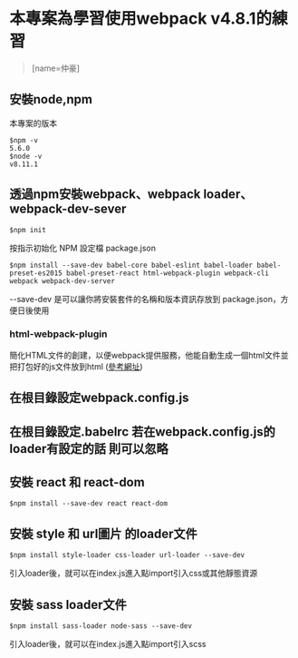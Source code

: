 # 本專案為學習使用webpack v4.8.1的練習 
> [name=仲豪] 


## 安裝node,npm
本專案的版本
```shell
$npm -v  
5.6.0
$node -v
v8.11.1
```


## 透過npm安裝webpack、webpack loader、webpack-dev-sever
```shell
$npm init
```
按指示初始化 NPM 設定檔 package.json

```shell
$npm install --save-dev babel-core babel-eslint babel-loader babel-preset-es2015 babel-preset-react html-webpack-plugin webpack-cli webpack webpack-dev-server
```
--save-dev 是可以讓你將安裝套件的名稱和版本資訊存放到 package.json，方便日後使用

### html-webpack-plugin
簡化HTML文件的創建，以便webpack提供服務，他能自動生成一個html文件並把打包好的js文件放到html
([參考網址](https://doc.webpack-china.org/plugins/html-webpack-plugin/#%E5%9F%BA%E6%9C%AC%E7%94%A8%E6%B3%95))


## 在根目錄設定webpack.config.js
## 在根目錄設定.babelrc 若在webpack.config.js的loader有設定的話 則可以忽略

## 安裝 react 和 react-dom
```shell
$npm install --save-dev react react-dom
```

## 安裝 style 和 url圖片 的loader文件
```shell
$npm install style-loader css-loader url-loader --save-dev
```
引入loader後，就可以在index.js進入點import引入css或其他靜態資源


## 安裝 sass loader文件
```shell
$npm install sass-loader node-sass --save-dev
```
引入loader後，就可以在index.js進入點import引入scss



